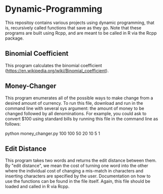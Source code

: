 # Dynamic-Programming
This repositoy contains various projects using dynamic programming, that is, recursively called functions that save as they go. Note that these programs are built using Rcpp, and are meant to be called in R via the Rcpp package.


## Binomial Coefficient
This program calculates the binomial coefficient (https://en.wikipedia.org/wiki/Binomial_coefficient). 


## Money-Changer 
This program enumerates all of the possible ways to make change from a desired amount of currency. To run this file, download and run in the command line with several sys argument: the amount of money to be changed followed by all denominations. For example, you could ask to convert $100 using standard bills by running this file in the command line as follows:

python money_changer.py 100 100 50 20 10 5 1


## Edit Distance
This program takes two words and returns the edit distance between them. By "edit distance", we mean the cost of turning one word into the other where the individual cost of changing a mis-match in characters and inserting characters are specified by the user. Documentation on how to use the functions can be found in the file itself. Again, this file should be loaded and called in R via Rcpp. 


